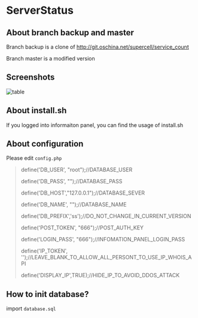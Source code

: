 # ServerStatus
## About branch backup and master
Branch backup is a clone of http://git.oschina.net/supercell/service_count

Branch master is a modified version
## Screenshots
![table](https://ooo.0o0.ooo/2016/12/04/584412d73c5e0.png "Information panel")

## About install.sh
If you logged into informaiton panel, you can find the usage of install.sh

## About configuration

Please edit `config.php`

> define('DB_USER', "root");//DATABASE_USER
>
> define('DB_PASS', "");//DATABASE_PASS
>
> define('DB_HOST',"127.0.0.1");//DATABASE_SEVER
>
> define('DB_NAME', "");//DATABASE_NAME
>
> define('DB_PREFIX','ss');//DO_NOT_CHANGE_IN_CURRENT_VERSION
>
> define('POST_TOKEN', "666");//POST_AUTH_KEY
>
> define('LOGIN_PASS', "666");//INFOMATION_PANEL_LOGIN_PASS
>
> define('IP_TOKEN', '');//LEAVE_BLANK_TO_ALLOW_ALL_PERSONT_TO_USE_IP_WHOIS_API
>
> define('DISPLAY_IP',TRUE);//HIDE_IP_TO_AVOID_DDOS_ATTACK
## How to init database?
import `database.sql`